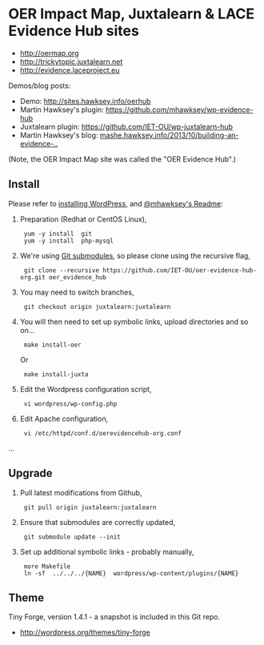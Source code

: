 # OER Impact Map, Juxtalearn & LACE Evidence Hub sites


* <http://oermap.org>
* <http://trickytopic.juxtalearn.net>
* <http://evidence.laceproject.eu>

Demos/blog posts:

* Demo:  http://sites.hawksey.info/oerhub
* Martin Hawksey's plugin: https://github.com/mhawksey/wp-evidence-hub
* Juxtalearn plugin: <https://github.com/IET-OU/wp-juxtalearn-hub>
* Martin Hawksey's blog: [mashe.hawksey.info/2013/10/building-an-evidence-..][blog-build-plugin]

(Note, the OER Impact Map site was called the "OER Evidence Hub".)


## Install

Please refer to [installing WordPress][wp-install], and [@mhawksey's Readme][plugin-readme-jx]:

1. Preparation (Redhat or CentOS Linux),

        yum -y install  git
        yum -y install  php-mysql

2. We're using [Git submodules][submodules], so please clone using the recursive flag,

        git clone --recursive https://github.com/IET-OU/oer-evidence-hub-org.git oer_evidence_hub

3. You may need to switch branches,

        git checkout origin juxtalearn:juxtalearn

4. You will then need to set up symbolic links, upload directories and so on...

        make install-oer
   Or

        make install-juxta

5. Edit the Wordpress configuration script,

        vi wordpress/wp-config.php

6. Edit Apache configuration,

        vi /etc/httpd/conf.d/oerevidencehub-org.conf

...


## Upgrade

1. Pull latest modifications from Github,

        git pull origin juxtalearn:juxtalearn

2. Ensure that submodules are correctly updated,

        git submodule update --init

3. Set up additional symbolic links - probably manually,

        more Makefile
        ln -sf  ../../../{NAME}  wordpress/wp-content/plugins/{NAME}


## Theme

Tiny Forge, version 1.4.1 - a snapshot is included in this Git repo.

* http://wordpress.org/themes/tiny-forge



[wp-install]: http://codex.wordpress.org/Installing_WordPress
[wp-secrets]: https://api.wordpress.org/secret-key/1.1/salt/
[plugin-readme-jx]: https://github.com/mhawksey/wp-juxtalearn-hub#readme
[plugin-readme]: https://github.com/mhawksey/wp-evidence-hub#readme
[blog-build-plugin]: http://mashe.hawksey.info/2013/10/building-an-evidence-hub-plugin-for-wordpress
[submodules]: http://git-scm.com/book/en/Git-Tools-Submodules
[submodules-cheat]: http://blog.jacius.info/git-submodule-cheat-sheet/


[End]: http://example
